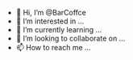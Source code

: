 - 👋 Hi, I’m @BarCoffce
- 👀 I’m interested in ...
- 🌱 I’m currently learning ...
- 💞️ I’m looking to collaborate on ...
- 📫 How to reach me ...

<!---
BarCoffce/BarCoffce is a ✨ special ✨ repository because its `README.md` (this file) appears on your GitHub profile.
You can click the Preview link to take a look at your changes.
--->
